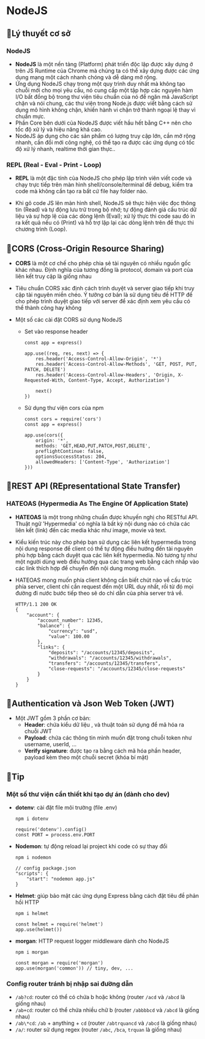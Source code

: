 # **NodeJS**

## 🔷Lý thuyết cơ sở

### NodeJS
- **NodeJS** là một nền tảng (Platform) phát triển độc lập được xây dựng ở trên JS Runtime của Chrome mà chúng ta có thể xây dựng được các ứng dụng mạng một cách nhanh chóng và dễ dàng mở rộng.
- Ứng dụng NodeJS chạy trong một quy trình duy nhất mà không tạo chuỗi mới cho mọi yêu cầu, nó cung cấp một tập hợp các nguyên hàm I/O bất đồng bộ trong thư viện tiêu chuẩn của nó để ngăn mã JavaScript chặn và nói chung, các thư viện trong Node.js được viết bằng cách sử dụng mô hình không chặn, khiến hành vi chặn trở thành ngoại lệ thay vì chuẩn mực.
- Phần Core bên dưới của NodeJS được viết hầu hết bằng C++ nên cho tốc độ xử lý và hiệu năng khá cao.
- NodeJS áp dụng cho các sản phẩm có lượng truy cập lớn, cần mở rộng nhanh, cần đổi mới công nghệ, có thể tạo ra được các ứng dụng có tốc độ xử lý nhanh, realtime thời gian thực..

### REPL (Real - Eval - Print - Loop)
- **REPL** là một đặc tính của NodeJS cho phép lập trình viên viết code  và chạy trực tiếp trên màn hình shell/console/terminal để debug, kiểm tra code mà không cần tạo ra bất cứ file hay folder nào.

- Khi gõ code JS lên màn hình shell, NodeJS sẽ thực hiện việc đọc thông tin (Read) và tự động lưu trữ trong bộ nhớ; tự động đánh giá cấu trúc dữ liệu và sự hợp lệ của các dòng lệnh (Eval); xử lý thực thi code sau đó in ra kết quả nếu có (Print) và hỗ trợ lặp lại các dòng lệnh trên để thực thi chương trình (Loop).

## 🔷CORS (Cross-Origin Resource Sharing)
- **CORS** là một cơ chế cho phép chia sẻ tài nguyên có nhiều nguồn gốc khác nhau. Định nghĩa của tương đồng là protocol, domain và port của liên kết truy cập là giống nhau

- Tiêu chuẩn CORS xác định cách trình duyệt và server giao tiếp khi truy cập tài nguyên miền chéo. Ý tưởng cơ bản là sử dụng tiêu đề HTTP để cho phép trình duyệt giao tiếp với server để xác định xem yêu cầu có thể thành công hay không

- Một số các cài đặt CORS sử dụng NodeJS
    + Set vào response header
        ```JS
        const app = express()

        app.use((req, res, next) => {
            res.header('Access-Control-Allow-Origin', '*')
            res.header('Access-Control-Allow-Methods', 'GET, POST, PUT, PATCH, DELETE')
            res.header('Access-Control-Allow-Headers', 'Origin, X-Requested-With, Content-Type, Accept, Authorization')

            next()
        })
        ```

    + Sử dụng thư viện cors của npm
        ```JS
        const cors = require('cors')
        const app = express()

        app.use(cors({
            origin: '*',
            methods: 'GET,HEAD,PUT,PATCH,POST,DELETE',
            preflightContinue: false,
            optionsSuccessStatus: 204,
            allowedHeaders: ['Content-Type', 'Authorization']
        }))
        ```

## 🔷REST API (REpresentational State Transfer)

### HATEOAS (Hypermedia As The Engine Of Application State)
- **HATEOAS** là một trong những chuẩn được khuyến nghị cho RESTful API. Thuật ngữ 'Hypermedia' có nghĩa là bất kỳ nội dung nào có chứa các liên kết (link) đến các media khác như image, movie và text.

- Kiểu kiến trúc này cho phép bạn sử dụng các liên kết hypermedia trong nội dung response để client có thể tự động điều hướng đến tài nguyên phù hợp bằng cách duyệt qua các liên kết hypermedia. Nó tương tự như một người dùng web điều hướng qua các trang web bằng cách nhấp vào các link thích hợp để chuyển đến nội dung mong muốn.

- HATEOAS mong muốn phía client không cần biết chút nào về cấu trúc phía server, client chỉ cần request đến một URL duy nhất, rồi từ đó mọi đường đi nước bước tiếp theo sẽ do chỉ dẫn của phía server trả về.

    ```JS
    HTTP/1.1 200 OK
    {
        "account": {
            "account_number": 12345,
            "balance": {
                "currency": "usd",
                "value": 100.00
            },
            "links": {
                "deposits": "/accounts/12345/deposits",
                "withdrawals": "/accounts/12345/withdrawals",
                "transfers": "/accounts/12345/transfers",
                "close-requests": "/accounts/12345/close-requests"
            }
        }
    }
    ```
## 🔷Authentication và Json Web Token (JWT)

- Một JWT gồm 3 phần cơ bản:
    + **Header**: chứa kiểu dữ liệu , và thuật toán sử dụng để mã hóa ra chuỗi JWT
    + **Payload**: chứa các thông tin mình muốn đặt trong chuỗi token như username, userId, …
    + **Verify signature**: được tạo ra bằng cách mã hóa phần header, payload kèm theo một chuỗi secret (khóa bí mật)

## 🔷Tip

### Một số thư viện cần thiết khi tạo dự án (dành cho dev)
- **dotenv**: cài đặt file môi trường (file .env)
    ```
    npm i dotenv
    ```     
    ```JS
    require('dotenv').config()
    const PORT = process.env.PORT
    ```
- **Nodemon**: tự động reload lại project khi code có sự thay đổi
    ```
    npm i nodemon
    ```
    ```JSONC
    // config package.json
    "scripts": {
        "start": "nodemon app.js"
    }
    ```

- **Helmet**: giúp bảo mật các ứng dụng Express bằng cách đặt tiêu đề phản hồi HTTP
    ```
    npm i helmet
    ```
    ```JS
    const helmet = require('helmet')
    app.use(helmet())
    ```

- **morgan**: HTTP request logger middleware dành cho NodeJS
    ```
    npm i morgan
    ```
    ```JS
    const morgan = require('morgan')
    app.use(morgan('common')) // tiny, dev, ...
    ```

### Config router tránh bị nhập sai đường dẫn
- `/ab?cd`: router có thể có chứa b hoặc không (router `/acd` và `/abcd` là giống nhau)
- `/ab+cd`: router có thể chứa nhiều chữ b (router `/abbbbcd` và `/abcd` là giống nhau)
- `/ab\*cd`: `/ab` + anything + `cd` (router `/abtrquancd` và `/abcd` là giống nhau)
- `/a/`: router sử dụng regex (router `/abc`, `/bca`, `trquan` là giống nhau)
